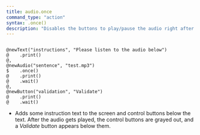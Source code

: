 ```yaml
---
title: audio.once
command_type: "action"
syntax: .once()
description: "Disables the buttons to play/pause the audio right after its first playing (the audio can still be played using the action `play`)."
---
```


<!--more-->

<pre><code class="language-diff-javascript diff-highlight try-true">
@newText("instructions", "Please listen to the audio below")
@    .print()
@,
@newAudio("sentence", "test.mp3")
$    .once()
@    .print()
@    .wait()
@,
@newButton("validation", "Validate")
@    .print()
@    .wait()
</code></pre>

+ Adds some instruction text to the screen and control buttons below the text. After the audio gets played, the control buttons are grayed out, and a *Validate* button appears below them.		
